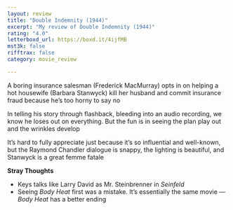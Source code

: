 ```yaml
---
layout: review
title: "Double Indemnity (1944)"
excerpt: "My review of Double Indemnity (1944)"
rating: "4.0"
letterboxd_url: https://boxd.it/4ijfMB
mst3k: false
rifftrax: false
category: movie_review

---
```


A boring insurance salesman (Frederick MacMurray) opts in on helping a hot housewife (Barbara Stanwyck) kill her husband and commit insurance fraud because he’s too horny to say no

In telling his story through flashback, bleeding into an audio recording, we know he loses out on everything. But the fun is in seeing the plan play out and the wrinkles develop

It’s hard to fully appreciate just because it’s so influential and well-known, but the Raymond Chandler dialogue is snappy, the lighting is beautiful, and Stanwyck is a great femme fatale

<b>Stray Thoughts</b>
* Keys talks like Larry David as Mr. Steinbrenner in <i>Seinfeld</i>
* Seeing <i>Body Heat</i> first was a mistake. It’s essentially the same movie —<i> Body Heat</i> has a better ending
